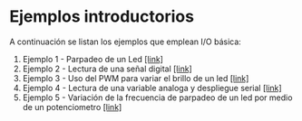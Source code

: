 # Ejemplos introductorios

A continuación se listan los ejemplos que emplean I/O básica:
1. Ejemplo 1 - Parpadeo de un Led [[link]](example1/README.md)
2. Ejemplo 2 - Lectura de una señal digital [[link]](example2/README.md)
3. Ejemplo 3 - Uso del PWM para variar el brillo de un led [[link]](example3/README.md)
4. Ejemplo 4 - Lectura de una variable analoga y despliegue serial [[link]](example4/README.md)
5. Ejemplo 5 - Variación de la frecuencia de parpadeo de un led por medio de un potenciometro [[link]](example5/README.md)

